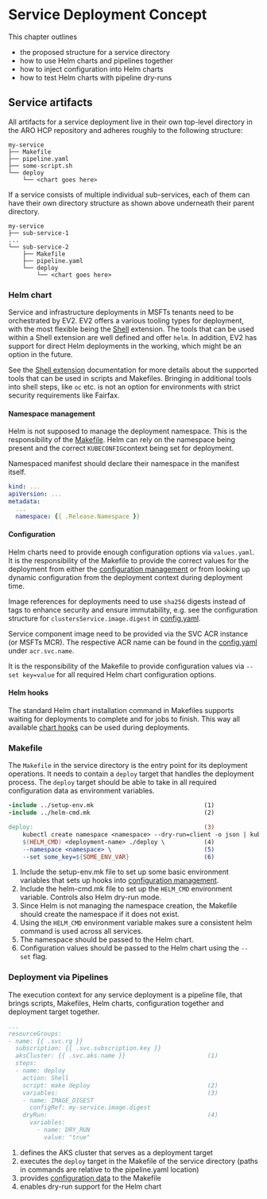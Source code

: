 # Service Deployment Concept

This chapter outlines

- the proposed structure for a service directory
- how to use Helm charts and pipelines together
- how to inject configuration into Helm charts
- how to test Helm charts with pipeline dry-runs

## Service artifacts

All artifacts for a service deployment live in their own top-level directory in the ARO HCP repository and adheres roughly to the following structure:

```plaintext
my-service
├── Makefile
├── pipeline.yaml
├── some-script.sh
└── deploy
    └── <chart goes here>
```

If a service consists of multiple individual sub-services, each of them can have their own directory structure as shown above underneath their parent directory.

```plaintext
my-service
├── sub-service-1
...
└── sub-service-2
    ├── Makefile
    ├── pipeline.yaml
    └── deploy
        └── <chart goes here>
```

### Helm chart

Service and infrastructure deployments in MSFTs tenants need to be orchestrated by EV2. EV2 offers a various tooling types for deployment, with the most flexible being the [Shell](pipeline-concept.md#shell-step) extension. The tools that can be used within a Shell extension are well defined and offer `helm`. In addition, EV2 has support for direct Helm deployments in the working, which might be an option in the future.

See the [Shell extension](https://ev2docs.azure.net/features/service-artifacts/actions/shell-extensions/overview.html) documentation for more details about the supported tools that can be used in scripts and Makefiles. Bringing in additional tools into shell steps, like `oc` etc. is not an option for environments with strict security requirements like Fairfax.

#### Namespace management

Helm is not supposed to manage the deployment namespace. This is the responsibility of the [Makefile](#makefile). Helm can rely on the namespace being present and the correct `KUBECONFIG`context being set for deployment.

Namespaced manifest should declare their namespace in the manifest itself.

```yaml
kind: ...
apiVersion: ...
metadata:
  ...
  namespace: {{ .Release.Namespace }}
```

#### Configuration

Helm charts need to provide enough configuration options via `values.yaml`. It is the responsibility of the Makefile to provide the correct values for the deployment from either the [configuration management](configuration.md) or from looking up dynamic configuration from the deployment context during deployment time.

Image references for deployments need to use `sha256` digests instead of tags to enhance security and ensure immutability, e.g. see the configuration structure for `clustersService.image.digest` in [config.yaml](../config/config.yaml).

Service component image need to be provided via the SVC ACR instance (or MSFTs MCR). The respective ACR name can be found in the [config.yaml](../config/config.yaml) under `acr.svc.name`.

It is the responsibility of the Makefile to provide configuration values via `--set key=value` for all required Helm chart configuration options.

#### Helm hooks

The standard Helm chart installation command in Makefiles supports waiting for deployments to complete and for jobs to finish. This way all available [chart hooks](https://helm.sh/docs/topics/charts_hooks/) can be used during deployments.

### Makefile

The `Makefile` in the service directory is the entry point for its deployment operations. It needs to contain a `deploy` target that handles the deployment process. The `deploy` target should be able to take in all required configuration data as environment variables.

```makefile
-include ../setup-env.mk                               (1)
-include ../helm-cmd.mk                                (2)

deploy:                                                (3)
    kubectl create namespace <namespace> --dry-run=client -o json | kubectl apply -f -
    $(HELM_CMD) <deployment-name> ./deploy \           (4)
    --namespace <namespace> \                          (5)
    --set some_key=${SOME_ENV_VAR}                     (6)
```

1. Include the setup-env.mk file to set up some basic environment variables that sets up hooks into [configuration management](configuration.md).
2. Include the helm-cmd.mk file to set up the `HELM_CMD` environment variable. Controls also Helm dry-run mode.
3. Since Helm is not managing the namespace creation, the Makefile should create the namespace if it does not exist.
4. Using the `HELM_CMD` environment variable makes sure a consistent helm command is used across all services.
5. The namespace should be passed to the Helm chart.
6. Configuration values should be passed to the Helm chart using the `--set` flag.

### Deployment via Pipelines

The execution context for any service deployment is a pipeline file, that brings scripts, Makefiles, Helm charts, configuration together and deployment target together.

```yaml
...
resourceGroups:
- name: {{ .svc.rg }}
  subscription: {{ .svc.subscription.key }}
  aksCluster: {{ .svc.aks.name }}                       (1)
  steps:
  - name: deploy
    action: Shell
    script: make deploy                                 (2)
    variables:                                          (3)
    - name: IMAGE_DIGEST
      configRef: my-service.image.digest
    dryRun:                                             (4)
      variables:
        - name: DRY_RUN
          value: "true"
```

1. defines the AKS cluster that serves as a deployment target
2. executes the `deploy` target in the Makefile of the service directory (paths in commands are relative to the pipeline.yaml location)
3. provides [configuration data](configuration.md) to the Makefile
4. enables dry-run support for the Helm chart
